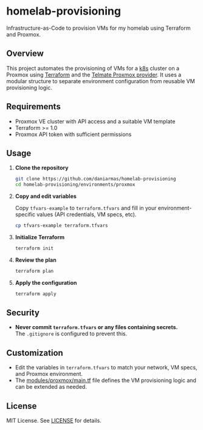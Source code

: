 # homelab-provisioning

Infrastructure-as-Code to provision VMs for my homelab using Terraform and Proxmox.

## Overview

This project automates the provisioning of VMs for a [k8s](https://kubernetes.io/) cluster on a Proxmox using [Terraform](https://www.terraform.io/) and the [Telmate Proxmox provider](https://registry.terraform.io/providers/Telmate/proxmox/latest). It uses a modular structure to separate environment configuration from reusable VM provisioning logic.

## Requirements

- Proxmox VE cluster with API access and a suitable VM template
- Terraform >= 1.0
- Proxmox API token with sufficient permissions

## Usage

1. **Clone the repository**

   ```sh
   git clone https://github.com/daniarmas/homelab-provisioning
   cd homelab-provisioning/environments/proxmox
   ```

2. **Copy and edit variables**

   Copy `tfvars-example` to `terraform.tfvars` and fill in your environment-specific values (API credentials, VM specs, etc).

   ```sh
   cp tfvars-example terraform.tfvars
   ```

3. **Initialize Terraform**

   ```sh
   terraform init
   ```

4. **Review the plan**

   ```sh
   terraform plan
   ```

5. **Apply the configuration**

   ```sh
   terraform apply
   ```

## Security

- **Never commit `terraform.tfvars` or any files containing secrets.**  
  The `.gitignore` is configured to prevent this.

## Customization

- Edit the variables in `terraform.tfvars` to match your network, VM specs, and Proxmox environment.
- The [modules/proxmox/main.tf](modules/proxmox/main.tf) file defines the VM provisioning logic and can be extended as needed.

## License

MIT License. See [LICENSE](LICENSE) for details.